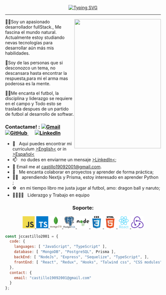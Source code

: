 <p align="center"> 
<a href="https://git.io/typing-svg">
      <img src="https://readme-typing-svg.demolab.com?font=Chakra+Petch&weight=700&size=55&duration=4000&pause=1000&color=67060c&center=true&vCenter=true&width=800&height=100&lines=Hola+soy+Julio+Cesar👋;Full+Stack+Developer;JavaScript+Enthusiast" alt="Typing SVG" /><hr>
</a>
</p>
<img src="https://github.com/jccastillo2001/jccastillo2001/assets/121982199/4ba1aa86-4214-4a7b-90e3-aae59feaad14" align="right" height="420" width="280" >
<p>🐍🦜Soy un apasionado desarrollador fullStack., Me fascina el mundo natural.  
        Actualmente estoy studiando nevas tecnologías para desarrollar aún más mis habilidades.<br> </p>
<p>💪Soy de las personas que si desconozco un tema, no descansara hasta encontrar la respuesta,para mi el arma mas poderosa es la mente.</p>
<p>
  🙋‍♂️Me encanta el futbol, la disciplina y liderazgo se requiere en el campo y Todo esto se traslada despues de un partido de futbol al desarrollo de softwar.</p>
<h3 align="left">Contactame! :<span align="center">
	<a href="mailto:castillo19092001@gmail.com"><img src="https://img.shields.io/badge/Gmail-D14836?style=for-the-badge&logo=gmail&logoColor=white" alt="Gmail"/></a>
	&emsp;
	<a href="https://github.com/jccastillo2001"><img src="https://img.shields.io/badge/GitHub-100000?style=for-the-badge&logo=github&logoColor=white" alt="GitHub"/>
	</a>
	&emsp;
	<a href="https://www.linkedin.com/in/julio-castillo-5332801ab/"><img src="https://img.shields.io/badge/LinkedIn-0077B5?style=for-the-badge&logo=linkedin&logoColor=white" alt="LinkedIn"/></a>
</span></h3>


- 📝 &nbsp; Aqui puedes encontrar mi curriculum <a>[>English<](https://drive.google.com/file/d/1TNSB2fTC-MRmbrlKOvh1ZuzhbB22LYzx/view) or in [>Español<](https://drive.google.com/file/d/1LVExh7OLQhU1-BHK3Y1ehyumuo-9roON/view)
- 📫 &nbsp; no dudes en enviarme un mensaje [>LinkedIn<](https://www.linkedin.com/in/julio-castillo-5332801ab/);
- 📧 Email me at [castillo19092001@gmail.com](mailto:castillo19092001@gmail.com).
- 🤝 &nbsp; Me encanta colaborar en proyectos y aprender de forma práctica;
- 🌱🧠 &nbsp; aprendiendo Nextjs y Prisma, estoy interesado en aprender Python ;
- ⚽ &nbsp; en mi tiempo libro me justa jugar al futbol, amo: dragon ball y naruto;
- 🙋‍♂️🙋‍♂️ &nbsp; Liderazgo y Trabajo en equipo


<h3 align="center">Soporte:</h3>
</a></p>
  
  <p align="center"> <a href="https://developer.mozilla.org/en-US/docs/Web/JavaScript" target="_blank" rel="noreferrer"> <img src="https://raw.githubusercontent.com/devicons/devicon/master/icons/javascript/javascript-original.svg" alt="javascript" width="40" height="40"/> </a> <a href="https://www.typescriptlang.org/" target="_blank" rel="noreferrer"> <img src="https://raw.githubusercontent.com/devicons/devicon/master/icons/typescript/typescript-original.svg" alt="typescript" width="40" height="40"/> </a> <a href="https://www.mongodb.com/" target="_blank" rel="noreferrer"> <img src="https://raw.githubusercontent.com/devicons/devicon/master/icons/mongodb/mongodb-original-wordmark.svg" alt="mongodb" width="40" height="40"/> </a> <a href="https://www.postgresql.org" target="_blank" rel="noreferrer"> <img src="https://raw.githubusercontent.com/devicons/devicon/master/icons/postgresql/postgresql-original-wordmark.svg" alt="postgresql" width="40" height="40"/> </a> <a href="https://nodejs.org" target="_blank" rel="noreferrer"> <img src="https://raw.githubusercontent.com/devicons/devicon/master/icons/nodejs/nodejs-original-wordmark.svg" alt="nodejs" width="40" height="40"/> </a> <a href="https://www.w3schools.com/css/" target="_blank" rel="noreferrer"> <img src="https://raw.githubusercontent.com/devicons/devicon/master/icons/css3/css3-original-wordmark.svg" alt="css3" width="40" height="40"/> </a> <a href="https://www.w3.org/html/" target="_blank" rel="noreferrer"> <img src="https://raw.githubusercontent.com/devicons/devicon/master/icons/html5/html5-original-wordmark.svg" alt="html5" width="40" height="40"/> </a>  <a href="https://reactjs.org/" target="_blank" rel="noreferrer"> <img src="https://raw.githubusercontent.com/devicons/devicon/master/icons/react/react-original-wordmark.svg" alt="react" width="40" height="40"/> </a> <a href="https://redux.js.org" target="_blank" rel="noreferrer"> <img src="https://raw.githubusercontent.com/devicons/devicon/master/icons/redux/redux-original.svg" alt="redux" width="40" height="40"/> </a> </p>


```js
const jccastillo2001 = {
  code: {
    languages: [ "JavaScript", "TypeScript" ],
    database: [ "MongoDB", "PostgreSQL", Prisma ],
    backEnd: [ "NodeJs", "Express", "Sequelize", "TypeScript", ],
    frontEnd: [ "React", "Redux", "Hooks", "Talwind css", "CSS modules", "Toolkit" ]
  },
  contact: {
    email: "castillo19092001@gmail.com"
  }
};
```






<!--
